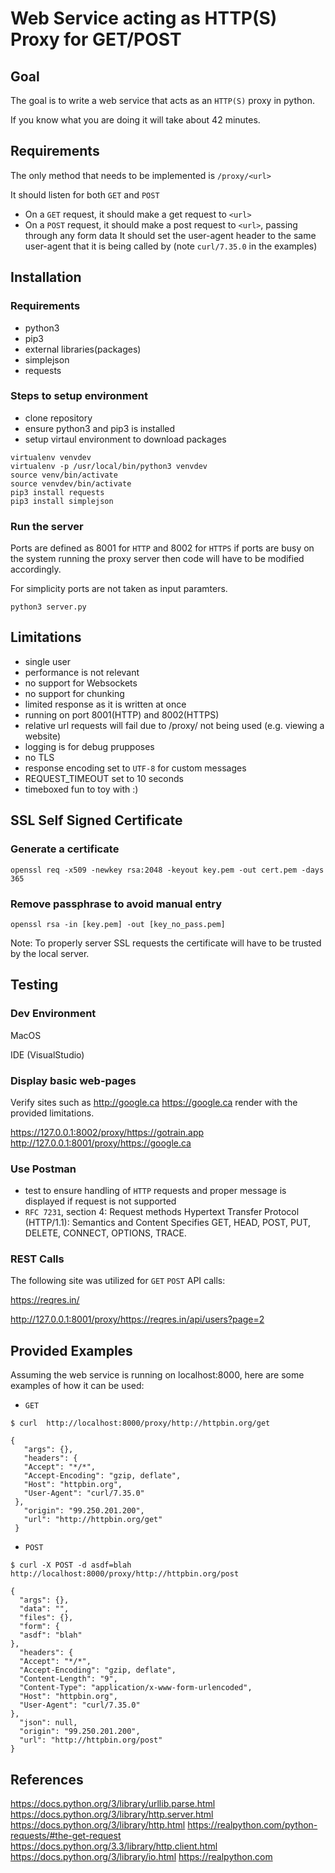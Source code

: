 # Web Service acting as HTTP(S) Proxy for GET/POST

## Goal

The goal is to write a web service that acts as an `HTTP(S)` proxy in python. 

If you know what you are doing it will take about 42 minutes.

## Requirements

The only method that needs to be implemented is `/proxy/<url>`

It should listen for both `GET` and `POST`

* On a `GET` request, it should make a get request to `<url>` 
* On a `POST` request, it should make a post request to `<url>`, passing through any form data
It should set the user-agent header to the same user-agent that it is being called by (note `curl/7.35.0` in the examples)

## Installation

### Requirements

* python3
* pip3
* external libraries(packages)
 * simplejson
 * requests

### Steps to setup environment

* clone repository
* ensure python3 and pip3 is installed
* setup virtaul environment to download packages

```
virtualenv venvdev
virtualenv -p /usr/local/bin/python3 venvdev
source venv/bin/activate
source venvdev/bin/activate
pip3 install requests
pip3 install simplejson
```

### Run the server

Ports are defined as 8001 for `HTTP` and 8002 for `HTTPS` if ports are busy on the system running the proxy server then code will have to be modified accordingly.

For simplicity ports are not taken as input paramters.

```
python3 server.py
```

## Limitations

* single user
* performance is not relevant
* no support for Websockets
* no support for chunking
* limited response as it is written at once
* running on port 8001(HTTP) and 8002(HTTPS)
* relative url requests will fail due to /proxy/ not being used (e.g. viewing a website)
* logging is for debug prupposes
* no TLS
* response encoding set to `UTF-8` for custom messages
* REQUEST_TIMEOUT set to 10 seconds
* timeboxed fun to toy with :)

## SSL Self Signed Certificate

### Generate a certificate
```
openssl req -x509 -newkey rsa:2048 -keyout key.pem -out cert.pem -days 365
```

### Remove passphrase to avoid manual entry
```
openssl rsa -in [key.pem] -out [key_no_pass.pem]
```

Note: To properly server SSL requests the certificate will have to be trusted by the local server.

## Testing

### Dev Environment

MacOS

IDE (VisualStudio)

### Display basic web-pages

Verify sites such as http://google.ca https://google.ca render with the provided limitations.

<https://127.0.0.1:8002/proxy/https://gotrain.app>
<http://127.0.0.1:8001/proxy/https://google.ca>

### Use Postman

-  test to ensure handling of `HTTP` requests and proper message is 	displayed if request is not supported
- `RFC 7231`, section 4: Request methods	Hypertext Transfer Protocol (HTTP/1.1): Semantics and Content	Specifies GET, HEAD, POST, PUT, DELETE, CONNECT, OPTIONS, TRACE.

### REST Calls

The following site was utilized for `GET` `POST` API calls:

<https://reqres.in/>

<http://127.0.0.1:8001/proxy/https://reqres.in/api/users?page=2>


## Provided Examples 
Assuming the web service is running on localhost:8000, here are some examples of how it can be used:

* `GET`

```   
$ curl  http://localhost:8000/proxy/http://httpbin.org/get
    
{
   "args": {}, 
   "headers": {
   "Accept": "*/*", 
   "Accept-Encoding": "gzip, deflate", 
   "Host": "httpbin.org", 
   "User-Agent": "curl/7.35.0"
 }, 
   "origin": "99.250.201.200", 
   "url": "http://httpbin.org/get"
 }
```

* `POST`

```
$ curl -X POST -d asdf=blah  http://localhost:8000/proxy/http://httpbin.org/post
    
{
  "args": {}, 
  "data": "", 
  "files": {}, 
  "form": {
  "asdf": "blah"
}, 
  "headers": {
  "Accept": "*/*", 
  "Accept-Encoding": "gzip, deflate", 
  "Content-Length": "9", 
  "Content-Type": "application/x-www-form-urlencoded", 
  "Host": "httpbin.org", 
  "User-Agent": "curl/7.35.0"
}, 
  "json": null, 
  "origin": "99.250.201.200", 
  "url": "http://httpbin.org/post"
}
```

## References

<https://docs.python.org/3/library/urllib.parse.html>
<https://docs.python.org/3/library/http.server.html>
<https://docs.python.org/3/library/http.html>
<https://realpython.com/python-requests/#the-get-request>
<https://docs.python.org/3.3/library/http.client.html>
<https://docs.python.org/3/library/io.html>
<https://realpython.com>